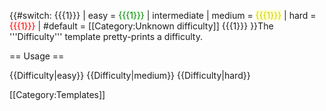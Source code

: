 <includeonly>{{#switch: {{{1}}}
 | easy = <span style="color: green; background-color: #f0fff0;">{{{1}}}</span>
 | intermediate
 | medium = <span style="color: #d0d000; background-color: #ffffd0;">{{{1}}}</span>
 | hard = <span style="color: red; background-color: #fff0f0; ">{{{1}}}</span>
 | #default = [[Category:Unknown difficulty]] {{{1}}}
}}</includeonly><noinclude>The '''Difficulty''' template pretty-prints a difficulty.

== Usage ==

 <nowiki>{{Difficulty|easy}}</nowiki>
 <nowiki>{{Difficulty|medium}}</nowiki>
 <nowiki>{{Difficulty|hard}}</nowiki>

[[Category:Templates]]</noinclude>
